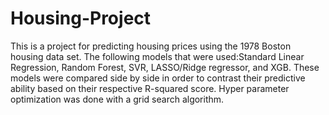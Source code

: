 # Housing-Project


This is a project for predicting housing prices using the 1978 Boston housing data set.
The following models that were used:Standard Linear Regression, Random Forest, SVR, LASSO/Ridge regressor, and XGB.
These models were compared side by side in order to contrast their predictive ability based on their respective R-squared score.
Hyper parameter optimization was done with a grid search algorithm.
